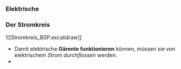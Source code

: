### Elektrische 
### Der Stromkreis
![[Stromkreis_BSP.excalidraw]]

- Damit elektrische **Gärente funktionieren** können, müssen sie von elektrischem *Strom durchflossen* werden.
- 